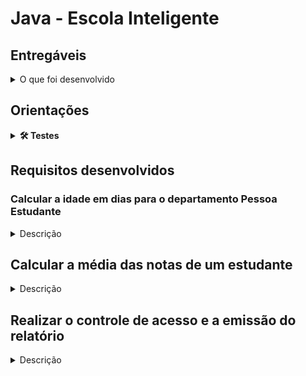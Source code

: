 # Java - Escola Inteligente

## Entregáveis

<details>
  <summary>O que foi desenvolvido</summary>

Uma aplicação Java que interage através do terminal apresentando algumas
funcionalidades para determinados departamentos:

- A funcionalidade de calcular a idade de um estudante em dias para o departamento `Pessoa Estudante`.
- A funcionalidade de calcular a média das notas de um estudante para o departamento `Secretaria`.
- A funcionalidade de gerar um relatório de controle de acesso dos estudantes na escola para o departamento `Portaria`.

</details>

## Orientações

<details>
<summary><strong>🛠 Testes</strong></summary>

Para executar todos os testes basta rodar o comando:

  ```bash
  mvn test
  ```

Para executar apenas uma classe de testes:

  ```bash
  mvn test -Dtest="ClassNameTest"
  ```

</details>

## Requisitos desenvolvidos

### Calcular a idade em dias para o departamento Pessoa Estudante

<details>
  <summary>Descrição</summary>

- Implementação dos métodos `coletarInformacoes` e `calcularIdadeEmDias` contidos na
classe `PessoaEstudante`.
- O método `coletarInformacoes` realiza a leitura do nome do estudante no console Java e mais três valores: anos, meses e dias.
- Já o método `calcularIdadeEmDias`, recebe 3 argumentos do tipo `int`: anos, meses e dias. Esse método calcula e retorna a idade do estudante em dias.

Suponha que a entrada seja:

  ```bash
  Boas vindas a Escola Inteligente!
  Escolha um departamento:
  1 - Pessoa Estudante - Calcular idade em dias
  2 - Secretaria - Calcular a média das notas
  3 - Portaria - Gerar relatório de controle de acesso
  1
  Qual o nome da Pessoa Estudante?
  Fulano
  Qual a sua idade em anos, meses e dias?
  anos:
  32
  meses:
  2
  dias:
  29
  ```

A saída final do programa é similar a essa:

  ```bash
  A idade de Fulano em dias é 11769.
  ```

</details>

## Calcular a média das notas de um estudante

<details>
  <summary>Descrição</summary>

- Implementação os métodos `coletarInformacoes` e `calcularMedia` contidos na classe `Secretaria`.
- O método `coletarInformacoes` realiza a leitura do nome da pessoa estudante do console Java e mais quatro valores que serão referentes às notas de 4 avaliações.
- Já o método `calcularMedia`, recebe 4 argumentos do tipo `float` ou `double`: nota1, nota2, nota3 e nota4. Esse método calcula e retorna a média.

Suponnha que a entrada seja:

  ```bash
  Boas vindas a Escola Inteligente!
  Escolha um departamento:
  1 - Pessoa Estudante - Calcular idade em dias
  2 - Secretaria - Calcular a média das notas
  3 - Portaria - Gerar relatório de controle de acesso
  2
  Qual o nome da Pessoa Estudante?
  Fulano
  Entre com as notas das provas:
  Avaliação 1:
  9.85
  Avaliação 2:
  9.58
  Avaliação 3:
  9.90
  Avaliação 4:
  8.75
  ```

A saída final do programa é similar a essa:

  ```bash
  A média das notas de Fulano é 9.52
  ```

</details>

## Realizar o controle de acesso e a emissão do relatório

<details>
  <summary>Descrição</summary>

- Implementação dos métodos `coletarInformacoes` e `emitirRelatorio` contidos na
classe `Portaria`.
- O método `coletarInformacoes` realiza a leitura da idade de todos os estudantes que acessam a escola pela portaria.
- Já o método `emitirRelatorio` informa o total de estudantes divididos nas categorias `Ensino Fundamental I`, `Ensino Fundamental II` e `Ensino Médio`.

A imagem abaixo mostra o fluxo que o programa segue:

![SistemaFluxograma](/images/controle-acesso.png)

- A coleta de informações do departamento `Portaria` tem o formato:

```bash
Entre com o número correspondente à opção desejada:
1 - Registrar o acesso de pessoa estudante
2 - Finalizar o acesso e emitir o relatório
```

Se a opção 1 for escolhida, então a mensagem `Entre com a idade da pessoa estudante:` será impressa no console. Em seguida, após inserir a idade do estudante e pressionar `enter`, aparecerá uma das mensagens listadas abaixo:

- `Pessoa estudante do Ensino Fundamental I, catraca liberada!`: se a idade da pessoa inserida for menor ou igual a 10 anos.

- `Pessoa estudante do Ensino Fundamental II, catraca liberada!`: se a idade da pessoa inserida for entre 11 e 14 anos.

- `Pessoa estudante do Ensino Médio, catraca liberada!`: se a idade da pessoa inserida for maior ou igual a 15 anos.

Depois que a mensagem for impressa, então retorna ao estado inicial do menu.

  ```bash
  Entre com o número correspondente à opção desejada:
  1 - Registrar o acesso de pessoa estudante
  2 - Finalizar o acesso e emitir o relatório
  1
  Informe a idade da pessoa estudante:
  12
  Pessoa estudante do Ensino Fundamental II, catraca liberada!
  Entre com o número correspondente à opção desejada:
  1 - Registrar o acesso de pessoa estudante
  2 - Finalizar o acesso e emitir o relatório
  ```

Esse ciclo se repete até a opção 2 ser escolhida, o que indica que os acessos foram finalizados e o relatório deve ser emitido.

---
